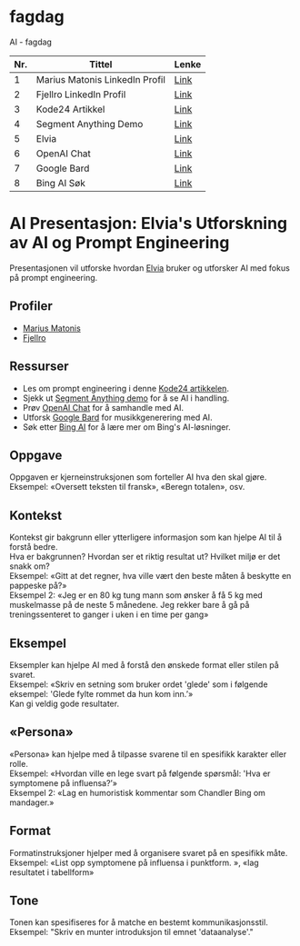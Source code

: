 # fagdag
AI - fagdag

| Nr. | Tittel                                      | Lenke                                                |
|-----|---------------------------------------------|-------------------------------------------------------|
| 1   | Marius Matonis LinkedIn Profil              | [Link](https://www.linkedin.com/in/mariusmatonis)    |
| 2   | Fjellro LinkedIn Profil                     | [Link](https://www.linkedin.com/in/fjellro)          |
| 3   | Kode24 Artikkel                             | [Link](https://www.kode24.no/artikkel/prompt-engineer-tror-jobben-hans-er-framtida/79171943) |
| 4   | Segment Anything Demo                       | [Link](https://segment-anything.com/demo)            |
| 5   | Elvia                                       | [Link](https://elvia.no)                             |
| 6   | OpenAI Chat                                 | [Link](https://chat.openai.com/)                     |
| 7   | Google Bard                                 | [Link](https://bard.google.com/)                     |
| 8   | Bing AI Søk                                 | [Link](https://www.bing.com/search?q=Bing+AI&showconv=1&FORM=hpcodx) |

# AI Presentasjon: Elvia's Utforskning av AI og Prompt Engineering

Presentasjonen vil utforske hvordan [Elvia](https://elvia.no) bruker og utforsker AI med fokus på prompt engineering. 

## Profiler
- [Marius Matonis](https://www.linkedin.com/in/mariusmatonis)
- [Fjellro](https://www.linkedin.com/in/fjellro)

## Ressurser
- Les om prompt engineering i denne [Kode24 artikkelen](https://www.kode24.no/artikkel/prompt-engineer-tror-jobben-hans-er-framtida/79171943).
- Sjekk ut [Segment Anything demo](https://segment-anything.com/demo) for å se AI i handling.
- Prøv [OpenAI Chat](https://chat.openai.com/) for å samhandle med AI.
- Utforsk [Google Bard](https://bard.google.com/) for musikkgenerering med AI.
- Søk etter [Bing AI](https://www.bing.com/search?q=Bing+AI&showconv=1&FORM=hpcodx) for å lære mer om Bing's AI-løsninger.

## Oppgave
Oppgaven er kjerneinstruksjonen som forteller AI hva den skal gjøre.  
Eksempel: «Oversett teksten til fransk», «Beregn totalen», osv.

## Kontekst
Kontekst gir bakgrunn eller ytterligere informasjon som kan hjelpe AI til å forstå bedre.  
Hva er bakgrunnen? Hvordan ser et riktig resultat ut? Hvilket miljø er det snakk om?  
Eksempel: «Gitt at det regner, hva ville vært den beste måten å beskytte en pappeske på?»  
Eksempel 2: «Jeg er en 80 kg tung mann som ønsker å få 5 kg med muskelmasse på de neste 5 månedene. Jeg rekker bare å gå på treningssenteret to ganger i uken i en time per gang»

## Eksempel

Eksempler kan hjelpe AI med å forstå den ønskede format eller stilen på svaret.  
Eksempel: «Skriv en setning som bruker ordet 'glede' som i følgende eksempel: 'Glede fylte rommet da hun kom inn.’»  
Kan gi veldig gode resultater.

## «Persona»
«Persona» kan hjelpe med å tilpasse svarene til en spesifikk karakter eller rolle.  
Eksempel: «Hvordan ville en lege svart på følgende spørsmål: 'Hva er symptomene på influensa?’»  
Eksempel 2: «Lag en humoristisk kommentar som Chandler Bing om mandager.»

## Format
Formatinstruksjoner hjelper med å organisere svaret på en spesifikk måte.  
Eksempel: «List opp symptomene på influensa i punktform. », «lag resultatet i tabellform»

## Tone
Tonen kan spesifiseres for å matche en bestemt kommunikasjonsstil.  
Eksempel: "Skriv en munter introduksjon til emnet 'dataanalyse'."
